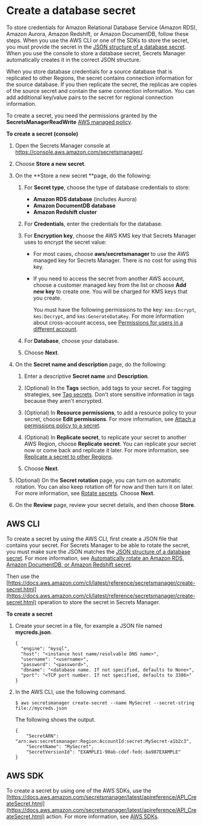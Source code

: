 # Create a database secret<a name="create_database_secret"></a>

To store credentials for Amazon Relational Database Service \(Amazon RDS\), Amazon Aurora, Amazon Redshift, or Amazon DocumentDB, follow these steps\. When you use the AWS CLI or one of the SDKs to store the secret, you must provide the secret in the [JSON structure of a database secret](reference_secret_json_structure.md)\. When you use the console to store a database secret, Secrets Manager automatically creates it in the correct JSON structure\.

When you store database credentials for a source database that is replicated to other Regions, the secret contains connection information for the source database\. If you then replicate the secret, the replicas are copies of the source secret and contain the same connection information\. You can add additional key/value pairs to the secret for regional connection information\.

To create a secret, you need the permissions granted by the **SecretsManagerReadWrite** [AWS managed policy](reference_available-policies.md)\.

**To create a secret \(console\)**

1. Open the Secrets Manager console at [https://console\.aws\.amazon\.com/secretsmanager/](https://console.aws.amazon.com/secretsmanager/)\.

1. Choose **Store a new secret**\.

1. On the **Store a new secret **page, do the following:

   1. For **Secret type**, choose the type of database credentials to store:
      + **Amazon RDS database** \(includes Aurora\)
      + **Amazon DocumentDB database**
      + **Amazon Redshift cluster**

   1. For **Credentials**, enter the credentials for the database\.

   1. For **Encryption key**, choose the AWS KMS key that Secrets Manager uses to encrypt the secret value:
      + For most cases, choose **aws/secretsmanager** to use the AWS managed key for Secrets Manager\. There is no cost for using this key\.
      + If you need to access the secret from another AWS account, choose a customer managed key from the list or choose **Add new key** to create one\. You will be charged for KMS keys that you create\. 

        You must have the following permissions to the key: `kms:Encrypt`, `kms:Decrypt`, and `kms:GenerateDataKey`\. For more information about cross\-account access, see [Permissions for users in a different account](auth-and-access_examples_cross.md)\. 

   1. For **Database**, choose your database\.

   1. Choose **Next**\.

1. On the **Secret name and description** page, do the following:

   1. Enter a descriptive **Secret name** and **Description**\. 

   1. \(Optional\) In the **Tags** section, add tags to your secret\. For tagging strategies, see [Tag secrets](managing-secrets_tagging.md)\. Don't store sensitive information in tags because they aren't encrypted\.

   1. \(Optional\) In **Resource permissions**, to add a resource policy to your secret, choose **Edit permissions**\. For more information, see [Attach a permissions policy to a secret](auth-and-access_resource-policies.md)\.

   1. \(Optional\) In **Replicate secret**, to replicate your secret to another AWS Region, choose **Replicate secret**\. You can replicate your secret now or come back and replicate it later\. For more information, see [Replicate a secret to other Regions](create-manage-multi-region-secrets.md)\.

   1. Choose **Next**\.

1. \(Optional\) On the **Secret rotation** page, you can turn on automatic rotation\. You can also keep rotation off for now and then turn it on later\. For more information, see [Rotate secrets](rotating-secrets.md)\. Choose **Next**\.

1. On the **Review** page, review your secret details, and then choose **Store**\.

## AWS CLI<a name="create_database_secret_cli"></a>

To create a secret by using the AWS CLI, first create a JSON file that contains your secret\. For Secrets Manager to be able to rotate the secret, you must make sure the JSON matches the [JSON structure of a database secret](reference_secret_json_structure.md)\. For more information, see [Automatically rotate an Amazon RDS, Amazon DocumentDB, or Amazon Redshift secret](rotate-secrets_turn-on-for-db.md)\.

Then use the [https://docs.aws.amazon.com/cli/latest/reference/secretsmanager/create-secret.html](https://docs.aws.amazon.com/cli/latest/reference/secretsmanager/create-secret.html) operation to store the secret in Secrets Manager\.

**To create a secret**

1. Create your secret in a file, for example a JSON file named **mycreds\.json**\. 

   ```
   {
     "engine": "mysql",
     "host": "<instance host name/resolvable DNS name>",
     "username": "<username>",
     "password": "<password>",
     "dbname": "<database name. If not specified, defaults to None>",
     "port": "<TCP port number. If not specified, defaults to 3306>"
   }
   ```

1. In the AWS CLI, use the following command\.

   ```
   $ aws secretsmanager create-secret --name MySecret --secret-string file://mycreds.json
   ```

   The following shows the output\.

   ```
   {
       "SecretARN": "arn:aws:secretsmanager:Region:AccountId:secret:MySecret-a1b2c3",
       "SecretName": "MySecret",
       "SecretVersionId": "EXAMPLE1-90ab-cdef-fedc-ba987EXAMPLE"
   }
   ```

## AWS SDK<a name="create_database_secret_sdk"></a>

To create a secret by using one of the AWS SDKs, use the [https://docs.aws.amazon.com/secretsmanager/latest/apireference/API_CreateSecret.html](https://docs.aws.amazon.com/secretsmanager/latest/apireference/API_CreateSecret.html) action\. For more information, see [AWS SDKs](asm_access.md#asm-sdks)\.
